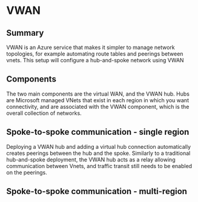 
# VWAN

## Summary
VWAN is an Azure service that makes it simpler to manage network topologies, for example automating route tables and peerings between vnets. This setup will configure a hub-and-spoke network using VWAN

## Components
The two main components are the virtual WAN, and the VWAN hub. Hubs are Microsoft managed VNets that exist in each region in which you want connectivity, and are associated with the VWAN component, which is the overall collection of networks.

## Spoke-to-spoke communication - single region
Deploying a VWAN hub and adding a virtual hub connection automatically creates peerings between the hub and the spoke. Similarly to a traditional hub-and-spoke deployment, the VWAN hub acts as a relay allowing communication between Vnets, and traffic transit still needs to be enabled on the peerings.

## Spoke-to-spoke communication - multi-region

